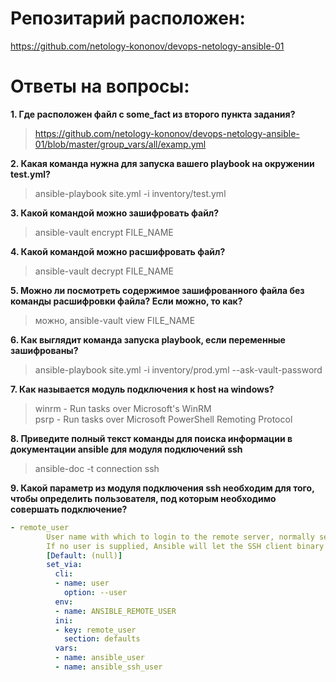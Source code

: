 # Репозитарий расположен: #  
https://github.com/netology-kononov/devops-netology-ansible-01

# Ответы на вопросы: #  
**1. Где расположен файл с some_fact из второго пункта задания?**  
> https://github.com/netology-kononov/devops-netology-ansible-01/blob/master/group_vars/all/examp.yml

**2. Какая команда нужна для запуска вашего playbook на окружении test.yml?**  
> ansible-playbook site.yml -i inventory/test.yml

**3. Какой командой можно зашифровать файл?**  
> ansible-vault encrypt FILE_NAME

**4. Какой командой можно расшифровать файл?**  
> ansible-vault decrypt FILE_NAME

**5. Можно ли посмотреть содержимое зашифрованного файла без команды расшифровки файла? Если можно, то как?**  
> можно,
> ansible-vault view FILE_NAME

**6. Как выглядит команда запуска playbook, если переменные зашифрованы?**  
> ansible-playbook site.yml -i inventory/prod.yml --ask-vault-password

**7. Как называется модуль подключения к host на windows?**  
> winrm - Run tasks over Microsoft's WinRM  
> psrp - Run tasks over Microsoft PowerShell Remoting Protocol

**8. Приведите полный текст команды для поиска информации в документации ansible для модуля подключений ssh**  
> ansible-doc -t connection ssh

**9. Какой параметр из модуля подключения ssh необходим для того, чтобы определить пользователя, под которым необходимо совершать подключение?**  
```yaml
- remote_user
        User name with which to login to the remote server, normally set by the remote_user keyword.
        If no user is supplied, Ansible will let the SSH client binary choose the user as it normally.
        [Default: (null)]
        set_via:
          cli:
          - name: user
            option: --user
          env:
          - name: ANSIBLE_REMOTE_USER
          ini:
          - key: remote_user
            section: defaults
          vars:
          - name: ansible_user
          - name: ansible_ssh_user
```